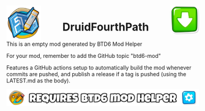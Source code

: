 <a href="https://github.com/doombubbles/template-mod/releases/latest/download/DruidFourthPath.dll">
    <img align="left" alt="Icon" height="90" src="Icon.png">
    <img align="right" alt="Download" height="75" src="https://raw.githubusercontent.com/gurrenm3/BTD-Mod-Helper/master/BloonsTD6%20Mod%20Helper/Resources/DownloadBtn.png">
</a>

<h1 align="center">DruidFourthPath</h1>

This is an empty mod generated by BTD6 Mod Helper

For your mod, remember to add the GitHub topic "btd6-mod"

Features a GitHub actions setup to automatically build the mod whenever commits are pushed,
and publish a release if a tag is pushed (using the LATEST.md as the body).

[![Requires BTD6 Mod Helper](https://raw.githubusercontent.com/gurrenm3/BTD-Mod-Helper/master/banner.png)](https://github.com/gurrenm3/BTD-Mod-Helper#readme)
